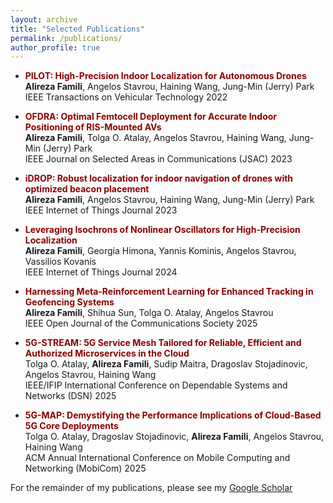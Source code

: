 ```yaml
---
layout: archive
title: "Selected Publications"
permalink: /publications/
author_profile: true
---
```

 

- <span style="color: #8B0000;">**PILOT: High-Precision Indoor Localization for Autonomous Drones**</span><br>
	**Alireza Famili**, Angelos Stavrou, Haining Wang, Jung-Min (Jerry) Park <br>
	IEEE Transactions on Vehicular Technology 2022

- <span style="color: #8B0000;">**OFDRA: Optimal Femtocell Deployment for Accurate Indoor Positioning of RIS-Mounted AVs**</span><br>
	**Alireza Famili**, Tolga O. Atalay, Angelos Stavrou, Haining Wang, Jung-Min (Jerry) Park <br>
	IEEE Journal on Selected Areas in Communications (JSAC) 2023 

- <span style="color: #8B0000;">**iDROP: Robust localization for indoor navigation of drones with optimized beacon placement**</span><br>
	**Alireza Famili**, Angelos Stavrou, Haining Wang, Jung-Min (Jerry) Park <br>
	IEEE Internet of Things Journal 2023 
	
- <span style="color: #8B0000;">**Leveraging Isochrons of Nonlinear Oscillators for High-Precision Localization**</span><br>
	**Alireza Famili**, Georgia Himona, Yannis Kominis, Angelos Stavrou, Vassilios Kovanis<br>
	IEEE Internet of Things Journal 2024

- <span style="color: #8B0000;">**Harnessing Meta-Reinforcement Learning for Enhanced Tracking in Geofencing Systems**</span><br>
	**Alireza Famili**, Shihua Sun, Tolga O. Atalay, Angelos Stavrou<br>
	IEEE Open Journal of the Communications Society 2025

- <span style="color: #8B0000;">**5G-STREAM: 5G Service Mesh Tailored for Reliable, Efficient and Authorized Microservices in the Cloud** </span> <br>
	Tolga O. Atalay, **Alireza Famili**, Sudip Maitra, Dragoslav Stojadinovic, Angelos Stavrou, Haining Wang <br>
	IEEE/IFIP International Conference on Dependable Systems and Networks (DSN) 2025

- <span style="color: #8B0000;">**5G-MAP: Demystifying the Performance Implications of Cloud-Based 5G Core Deployments**</span><br>
	Tolga O. Atalay, Dragoslav Stojadinovic, **Alireza Famili**, Angelos Stavrou, Haining Wang <br>
	ACM Annual International Conference on Mobile Computing and Networking (MobiCom) 2025
	
	
For the remainder of my publications, please see my [Google Scholar](https://scholar.google.com/citations?hl=en&user=dKa-9XYAAAAJ&pagesize=80&view_op=list_works)
	

	

	

	

	




	
	
	




